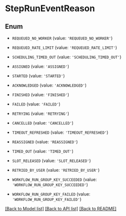 # StepRunEventReason


## Enum

* `REQUEUED_NO_WORKER` (value: `'REQUEUED_NO_WORKER'`)

* `REQUEUED_RATE_LIMIT` (value: `'REQUEUED_RATE_LIMIT'`)

* `SCHEDULING_TIMED_OUT` (value: `'SCHEDULING_TIMED_OUT'`)

* `ASSIGNED` (value: `'ASSIGNED'`)

* `STARTED` (value: `'STARTED'`)

* `ACKNOWLEDGED` (value: `'ACKNOWLEDGED'`)

* `FINISHED` (value: `'FINISHED'`)

* `FAILED` (value: `'FAILED'`)

* `RETRYING` (value: `'RETRYING'`)

* `CANCELLED` (value: `'CANCELLED'`)

* `TIMEOUT_REFRESHED` (value: `'TIMEOUT_REFRESHED'`)

* `REASSIGNED` (value: `'REASSIGNED'`)

* `TIMED_OUT` (value: `'TIMED_OUT'`)

* `SLOT_RELEASED` (value: `'SLOT_RELEASED'`)

* `RETRIED_BY_USER` (value: `'RETRIED_BY_USER'`)

* `WORKFLOW_RUN_GROUP_KEY_SUCCEEDED` (value: `'WORKFLOW_RUN_GROUP_KEY_SUCCEEDED'`)

* `WORKFLOW_RUN_GROUP_KEY_FAILED` (value: `'WORKFLOW_RUN_GROUP_KEY_FAILED'`)

[[Back to Model list]](../README.md#documentation-for-models) [[Back to API list]](../README.md#documentation-for-api-endpoints) [[Back to README]](../README.md)


